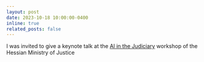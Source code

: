 ```yaml
---
layout: post
date: 2023-10-18 10:00:00-0400
inline: true
related_posts: false
---
```

I was invited to give a keynote talk at the <a href='https://justizministerium.hessen.de/presse/workshop-reihe-zum-thema-kuenstliche-intelligenz-fuer-die-justiz'>AI in the Judiciary</a> workshop of the Hessian Ministry of Justice
